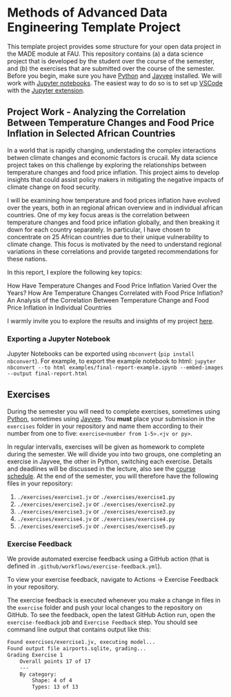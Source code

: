 # Methods of Advanced Data Engineering Template Project

This template project provides some structure for your open data project in the MADE module at FAU.
This repository contains (a) a data science project that is developed by the student over the course of the semester, and (b) the exercises that are submitted over the course of the semester.
Before you begin, make sure you have [Python](https://www.python.org/) and [Jayvee](https://github.com/jvalue/jayvee) installed. We will work with [Jupyter notebooks](https://jupyter.org/). The easiest way to do so is to set up [VSCode](https://code.visualstudio.com/) with the [Jupyter extension](https://marketplace.visualstudio.com/items?itemName=ms-toolsai.jupyter).


## Project Work - Analyzing the Correlation Between Temperature Changes and Food Price Inflation in Selected African Countries
In a world that is rapidly changing, understading the complex interactions betwen climate changes and economic factors is crucail. My data science project takes on this challenge by exploring the relationships between temperature changes and food price inflation. This project aims to develop insights that could assist policy makers in mitigating the negative impacts of climate change on food security.

I will be examining how temperature and food prices inflation have evolved over the years, both in an regional african overview and in individual african countries. One of my key focus areas is the correlation between temperature changes and food price inflation globally, and then breaking it down for each country separately. In particular, I have chosen to concentrate on 25 African countries due to their unique vulnerability to climate change. This focus is motivated by the need to understand regional variations in these correlations and provide targeted recommendations for these nations.

In this report, I explore the following key topics:

How Have Temperature Changes and Food Price Inflation Varied Over the Years?
How Are Temperature Changes Correlated with Food Price Inflation?
An Analysis of the Correlation Between Temperature Change and Food Price Inflation in Individual Countries

I warmly invite you to explore the results and insights of my project [here](https://github.com/Zylesto/made-template/blob/main/project/report.ipynb).

### Exporting a Jupyter Notebook
Jupyter Notebooks can be exported using `nbconvert` (`pip install nbconvert`). For example, to export the example notebook to html: `jupyter nbconvert --to html examples/final-report-example.ipynb --embed-images --output final-report.html`


## Exercises
During the semester you will need to complete exercises, sometimes using [Python](https://www.python.org/), sometimes using [Jayvee](https://github.com/jvalue/jayvee). You **must** place your submission in the `exercises` folder in your repository and name them according to their number from one to five: `exercise<number from 1-5>.<jv or py>`.

In regular intervalls, exercises will be given as homework to complete during the semester. We will divide you into two groups, one completing an exercise in Jayvee, the other in Python, switching each exercise. Details and deadlines will be discussed in the lecture, also see the [course schedule](https://made.uni1.de/). At the end of the semester, you will therefore have the following files in your repository:

1. `./exercises/exercise1.jv` or `./exercises/exercise1.py`
2. `./exercises/exercise2.jv` or `./exercises/exercise2.py`
3. `./exercises/exercise3.jv` or `./exercises/exercise3.py`
4. `./exercises/exercise4.jv` or `./exercises/exercise4.py`
5. `./exercises/exercise5.jv` or `./exercises/exercise5.py`

### Exercise Feedback
We provide automated exercise feedback using a GitHub action (that is defined in `.github/workflows/exercise-feedback.yml`). 

To view your exercise feedback, navigate to Actions -> Exercise Feedback in your repository.

The exercise feedback is executed whenever you make a change in files in the `exercise` folder and push your local changes to the repository on GitHub. To see the feedback, open the latest GitHub Action run, open the `exercise-feedback` job and `Exercise Feedback` step. You should see command line output that contains output like this:

```sh
Found exercises/exercise1.jv, executing model...
Found output file airports.sqlite, grading...
Grading Exercise 1
	Overall points 17 of 17
	---
	By category:
		Shape: 4 of 4
		Types: 13 of 13
```
